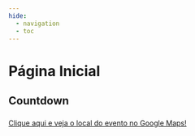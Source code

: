 ```yaml
---
hide:
  - navigation
  - toc
---
```


# Página Inicial

## Countdown

<div>
  <h3 id="countdown"></h3>
  <a href="https://goo.gl/maps/kAp39GbAfvvdhoU46" target="_blank" rel="noopener noreferrer">
    Clique aqui e veja o local do evento no Google Maps!
  </a>
    <script>
      // Define a data final do countdown
      var countDownDate = new Date("Jul 15, 2023 00:00:00").getTime();
      
      // Atualiza o countdown a cada segundo
      var x = setInterval(function() {
      
        // Pega a data e hora atual
        var now = new Date().getTime();
        
        // Calcula a diferença entre a data final e a data atual
        var distance = countDownDate - now;
        
        // Calcula os dias, horas, minutos e segundos restantes
        var days = Math.floor(distance / (1000 * 60 * 60 * 24));
        var hours = Math.floor((distance % (1000 * 60 * 60 * 24)) / (1000 * 60 * 60));
        var minutes = Math.floor((distance % (1000 * 60 * 60)) / (1000 * 60));
        var seconds = Math.floor((distance % (1000 * 60)) / 1000);
        
        // Exibe o resultado no elemento com id "countdown"
        document.getElementById("countdown").innerHTML = "Faltam " + days + "d " + hours + "h "
        + minutes + "m " + seconds + "s para o AnimeIngá!!!!";
        
        // Se o countdown acabou, exibe uma mensagem
        if (distance < 0) {
          clearInterval(x);
          document.getElementById("countdown").innerHTML = "O countdown acabou!";
        }
      }, 1000);
    </script>
</div>

## :heavy_check_mark: Objetivo

A missão do AnimeIngá é proporcionar um espaço de encontro para fãs de cultura pop e anime, promovendo a interação, o entretenimento e o conhecimento sobre esses temas. Nosso objetivo é oferecer uma experiência única e memorável para todos os participantes, por meio de atrações variadas e de qualidade, sempre com respeito, inclusão e diversidade. Queremos contribuir para o fortalecimento da cultura pop japonesa no Brasil e para a formação de uma comunidade engajada e apaixonada por esse universo.

## AnimeIngá 2019 - Post Video

<iframe width="100%" height="600" src="https://www.youtube.com/embed/qLH4gmL_ZbA" title="YouTube video player" frameborder="0" allow="accelerometer; autoplay; clipboard-write; encrypted-media; gyroscope; picture-in-picture; web-share" allowfullscreen></iframe>
